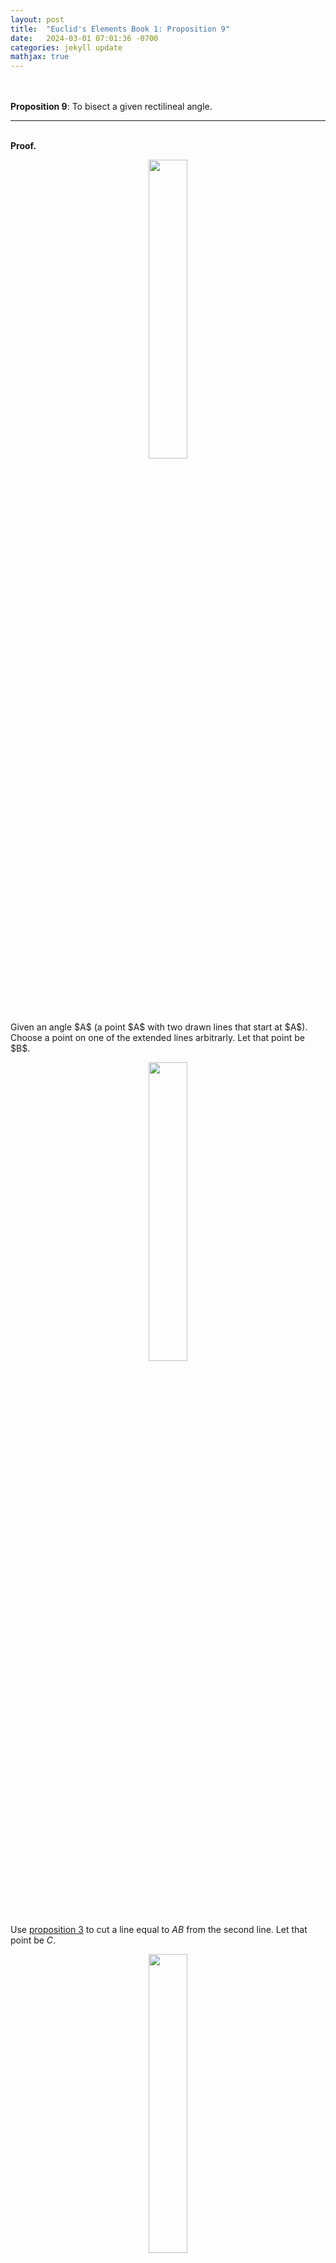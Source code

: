 ```yaml
---
layout: post
title:  "Euclid's Elements Book 1: Proposition 9"
date:   2024-03-01 07:01:36 -0700
categories: jekyll update
mathjax: true
---
```

<br>
<br>
<b>Proposition 9</b>: To bisect a given rectilineal angle.
<br>
<hr>
<!----------------------------------------------------------------------->
<br>
<b>Proof.</b><br>
<p style="text-align:center;"><img src="{{ site.url }}/assets/math/euclid/pr9/0.png" width="35%" class="center"></p>
Given an angle $A$ (a point $A$ with two drawn lines that start at $A$). Choose a point on one of the extended lines arbitrarly. Let that point be $B$. 

<p style="text-align:center;"><img src="{{ site.url }}/assets/math/euclid/pr9/1.png" width="35%" class="center"></p>

Use <a href="https://strncat.github.io/jekyll/update/2024/03/23/euclid-book1-pr2.html">proposition 3</a> to cut a line equal to $AB$ from the second line. Let that point be $C$. 

<p style="text-align:center;"><img src="{{ site.url }}/assets/math/euclid/pr9/2.png" width="35%" class="center"></p>

Use <a href="https://strncat.github.io/jekyll/update/2024/03/20/euclid-book1-postulates.html">postulate 1</a> to draw a line between the two points $B$ and $C$.

<p style="text-align:center;"><img src="{{ site.url }}/assets/math/euclid/pr9/3.png" width="35%" class="center"></p>

Next, use <a href="https://strncat.github.io/jekyll/update/2024/03/23/euclid-book1-pr1.html">proposition 1</a> to construct an equilateral triangle from the line $BC$.

<p style="text-align:center;"><img src="{{ site.url }}/assets/math/euclid/pr9/4.png" width="40%" class="center"></p>

Use <a href="https://strncat.github.io/jekyll/update/2024/03/20/euclid-book1-postulates.html">postulate 1</a> to draw a line between the two points $A$ and $D$. We claim that this line bisects the angle $A$.

<p style="text-align:center;"><img src="{{ site.url }}/assets/math/euclid/pr9/5.png" width="40%" class="center"></p>

To see this, notice that in the triangles $ABD$ and $ACD$, $AB = AC$ and $BD = CD$ by construction. Moreover, $AD$ is a common side to both triangles. Therefore, by <a href="https://strncat.github.io/jekyll/update/2024/03/23/euclid-book1-pr1.html">proposition 8</a>, we conclude that the angles $\angle BAD$ and $\angle DAC$ are equal. as required.

<p style="text-align:center;"><img src="{{ site.url }}/assets/math/euclid/pr9/6.png" width="40%" class="center"></p>
<br>
<hr>
<!----------------------------------------------------------------------->
<br>
<b>Thoughts:</b> -
<br>

<br>
<hr>
<!----------------------------------------------------------------------->
<br>
<b>Refererences:</b>
<ul>
<li><a href="https://www.amazon.com/dp/B09ZYVSSTP/ref=sspa_dk_detail_0?psc=1&pd_rd_i=B09ZYVSSTP&pd_rd_w=c4vZJ&content-id=amzn1.sym.f734d1a2-0bf9-4a26-ad34-2e1b969a5a75&pf_rd_p=f734d1a2-0bf9-4a26-ad34-2e1b969a5a75&pf_rd_r=WK3ER8B42S7VAPMGWWPZ&pd_rd_wg=8i8vz&pd_rd_r=789c12b3-868b-4990-85da-a643782719d6&sp_csd=d2lkZ2V0TmFtZT1zcF9kZXRhaWw">Oliver Byrne's Elements of Euclid</a></li>
<li><a href="https://www.youtube.com/watch?v=K0W3KXvZ7EA&list=PLrkQ3hzZrc4j9gT0z--_CiFzQLeVb32hQ&index=7">Sandy Bultena's Proposition 6 video</a></li>
</ul>


